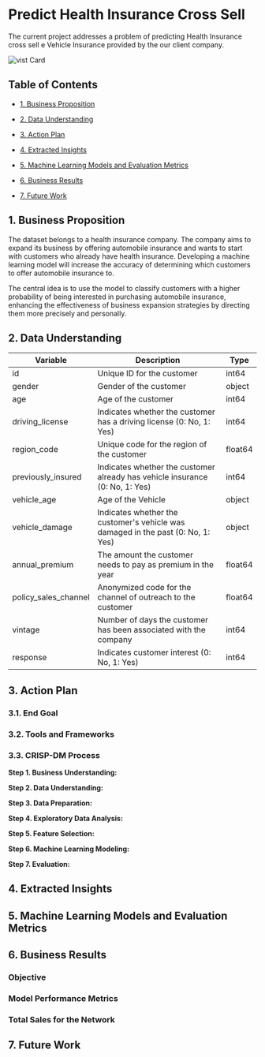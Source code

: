 # Predict Health Insurance Cross Sell

The current project addresses a problem of predicting Health Insurance cross sell e Vehicle Insurance provided by the our client company.

![vist Card](https://cdn.discordapp.com/attachments/1184298104833454100/1184301094017441943/5b7509aa-d617-4ee7-94e2-20cd4abda253.jpg?ex=658b7958&is=65790458&hm=75fe1b762f895f89a503f18967a60f028dffd373be80d5ce7284f31aebf0ea60&)


## Table of Contents

- [1. Business Proposition](#1-business-proposition)

- [2. Data Understanding](#2-data-understanding)

- [3. Action Plan](#3-action-plan)

- [4. Extracted Insights](#4-extracted-insights)

- [5. Machine Learning Models and Evaluation Metrics](#5-machine-learning-models-and-evaluation-metrics)

- [6. Business Results](#6-business-results)

- [7. Future Work](#7-future-work)


## 1. Business Proposition

The dataset belongs to a health insurance company. The company aims to expand its business by offering automobile insurance and wants to start with customers who already have health insurance. Developing a machine learning model will increase the accuracy of determining which customers to offer automobile insurance to.

The central idea is to use the model to classify customers with a higher probability of being interested in purchasing automobile insurance, enhancing the effectiveness of business expansion strategies by directing them more precisely and personally.

## 2. Data Understanding

| Variable              | Description                                                                      | Type    |
|-----------------------|----------------------------------------------------------------------------------|---------|
| id                    | Unique ID for the customer                                                       | int64   |
| gender                | Gender of the customer                                                           | object  |
| age                   | Age of the customer                                                              | int64   |
| driving_license       | Indicates whether the customer has a driving license (0: No, 1: Yes)             | int64   |
| region_code           | Unique code for the region of the customer                                       | float64 |
| previously_insured    | Indicates whether the customer already has vehicle insurance (0: No, 1: Yes)     | int64   |
| vehicle_age           | Age of the Vehicle                                                               | object  |
| vehicle_damage        | Indicates whether the customer's vehicle was damaged in the past (0: No, 1: Yes) | object  |
| annual_premium        | The amount the customer needs to pay as premium in the year                      | float64 |
| policy_sales_channel  | Anonymized code for the channel of outreach to the customer                      | float64 |
| vintage               | Number of days the customer has been associated with the company                 | int64   |
| response              | Indicates customer interest (0: No, 1: Yes)                                      | int64   |


## 3. Action Plan

### 3.1. End Goal

### 3.2. Tools and Frameworks

### 3.3. CRISP-DM Process

**Step 1. Business Understanding:**

**Step 2. Data Understanding:**

**Step 3. Data Preparation:**

**Step 4. Exploratory Data Analysis:**

**Step 5. Feature Selection:**

**Step 6. Machine Learning Modeling:**

**Step 7. Evaluation:**


## 4. Extracted Insights

## 5. Machine Learning Models and Evaluation Metrics

## 6. Business Results

### Objective

### Model Performance Metrics


### Total Sales for the Network

## 7. Future Work

